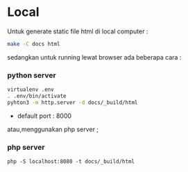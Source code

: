 # Local
Untuk generate static file html di local computer :

```sh
make -C docs html
```

sedangkan untuk running lewat browser ada beberapa cara :

### python server
```sh
virtualenv .env
. .env/bin/activate
pyhton3 -m http.server -d docs/_build/html
```
- default port : 8000

atau,menggunakan php server ;

### php server

```
php -S localhost:8080 -t docs/_build/html

```